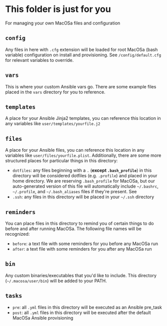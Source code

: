 # This folder is just for you

For managing your own MacOSa files and configuration

## `config`

Any files in here with `.cfg` extension will be loaded for root MacOSa (bash variable) configuration on install and provisioning.  See `/config/default.cfg` for relevant variables to override.

## `vars`

This is where your custom Ansible vars go. There are some example files placed in the `vars` directory for you to reference.

## `templates`

A place for your Ansible Jinja2 templates, you can reference this location in any variables like `user/templates/yourfile.j2`

## `files`

A place for your Ansible files, you can reference this location in any variables like `user/files/yourfile.plist`.  Additionally, there are some more structured places for particular things in this directory:

* `dotfiles`: any files beginning with a `.` (**except `.bash_profile`**) in this directory will be considered dotfiles (e.g. `.profile`) and placed in your home directory.  We are reserving `.bash_profile` for MacOSa, but our auto-generated version of this file will automatically include `~/.bashrc`, `~/.profile`, and `~/.bash_aliases` files if they're present.  See
* `.ssh`: any files in this directory will be placed in your `~/.ssh` directory

## `reminders`

You can place files in this directory to remind you of certain things to do before and after running MacOSa.  The following file names will be recognized:

* `before`: a text file with some reminders for you before any MacOSa run
* `after`: a text file with some reminders for you after any MacOSa run

## `bin`

Any custom binaries/executables that you'd like to include.  This directory (`~/.macosa/user/bin`) will be added to your PATH.

## `tasks`

* `pre`: all `.yml` files in this directory will be executed as an Ansible pre_task
* `post`: all `.yml` files in this directory will be executed after the default MacOSa Ansible provisioning